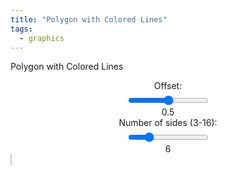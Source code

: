```yaml
---
title: "Polygon with Colored Lines"
tags:
  - graphics
---
```


Polygon with Colored Lines

<style>
        canvas {
            background-color: white;
            border: 1px solid #ccc;
            margin-top: 20px;
        }
        .slider-container {
            display: flex;
            flex-direction: column;
            align-items: center;
        }
        label {
            margin-bottom: 5px;
        }
</style>
<div class="slider-container">
        <label for="offsetRange">Offset:</label>
	<input type="range" id="offsetRange" min="0" max="59" value="30" oninput="updateOffset()">
	<span id="offsetValue">0.5</span>
	<label for="sidesRange">Number of sides (3-16): </label>
	<input type="range" id="sidesRange" min="3" max="16" value="6" oninput="updateSides()">
	<span id="sidesValue">6</span>
</div>
<canvas id="polygonCanvas" width="500" height="500"></canvas>
<script>
        const canvas = document.getElementById('polygonCanvas');
        const ctx = canvas.getContext('2d');
        const sidesRange = document.getElementById('sidesRange');
        const sidesValue = document.getElementById('sidesValue');
        const offsetValue = document.getElementById('offsetValue');
        const centerX = canvas.width / 2;
        const centerY = canvas.height / 2;
        const radius = 200;

        // Function to draw the polygon and midpoints recursively
        function drawPolygon(sides, offset) {
            ctx.clearRect(0, 0, canvas.width, canvas.height); // Clear canvas
            let points = generatePolygonPoints(centerX, centerY, radius, sides);

	    for (let i=0;i < sides + 3; i++) {
               drawShape(points);
               points = calculateMidpoints(points, offset);
	    }
        }

        // Generate points of a regular polygon
        function generatePolygonPoints(cx, cy, r, sides) {
            const points = [];
            const angleIncrement = (2 * Math.PI) / sides;

            for (let i = 0; i < sides; i++) {
                const angle = i * angleIncrement;
                const x = cx + r * Math.cos(angle);
                const y = cy + r * Math.sin(angle);
                points.push({ x, y });
            }
            return points;
        }

        // Draw a shape given a set of points
        function drawShape(points) {
            ctx.beginPath();
            ctx.moveTo(points[0].x, points[0].y);

	    let i=0;
            points.forEach(point => {
		ctx.strokeStyle = `hsl(${(i / points.length) * 360}, 100%, 50%)`;
                ctx.lineTo(point.x, point.y);
		i = i+1;
            });
            ctx.closePath();
            ctx.stroke();
        }

        // Calculate midpoints of the edges of a polygon
        function calculateMidpoints(points, offset) {
            const midpoints = [];
            for (let i = 0; i < points.length; i++) {
                const nextIndex = (i + 1) % points.length;
                const midX = points[i].x + (points[nextIndex].x - points[i].x) * offset;
                const midY = points[i].y + (points[nextIndex].y - points[i].y) * offset;
                midpoints.push({ x: midX, y: midY });
            }
            return midpoints;
        }

        // Update number of sides and redraw
        function updateSides() {
            const sides = parseInt(sidesRange.value, 10);
            const offset = parseFloat(offsetValue.value);
            sidesValue.textContent = sides;
            drawPolygon(sides, offset);
        }

        function updateOffset() {
            const offset = parseInt(offsetRange.value, 10)/60;
            const sides = parseInt(sidesRange.value, 10);
            offsetValue.textContent = offset;
            drawPolygon(sides, offset);
        }

        // Initial draw
        drawPolygon(parseInt(sidesRange.value, 10), parseFloat(offsetValue.value));
</script>
